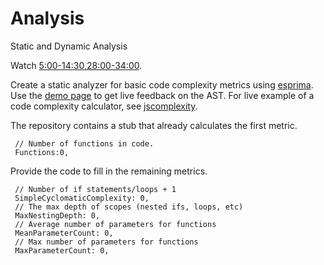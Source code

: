 Analysis
========

Static and Dynamic Analysis

Watch [5:00-14:30,28:00-34:00](https://www.youtube.com/watch?v=ACYZFkvq0Sk).

Create a static analyzer for basic code complexity metrics using [esprima](http://esprima.org/).  Use the [demo page](http://esprima.org/demo/parse.html) to get live feedback on the AST. For live example of a code complexity calculator, see [jscomplexity](http://jscomplexity.org/).

The repository contains a stub that already calculates the first metric.

     // Number of functions in code. 
     Functions:0,
     
Provide the code to fill in the remaining metrics.

     // Number of if statements/loops + 1
     SimpleCyclomaticComplexity: 0,
     // The max depth of scopes (nested ifs, loops, etc)
     MaxNestingDepth: 0,
     // Average number of parameters for functions
     MeanParameterCount: 0,
     // Max number of parameters for functions
     MaxParameterCount: 0,
  
     

     
     
